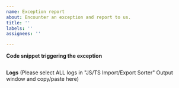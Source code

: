 ```yaml
---
name: Exception report
about: Encounter an exception and report to us.
title: ''
labels: ''
assignees: ''

---
```


**Code snippet triggering the exception**
```ts
```

**Logs**
(Please select ALL logs in "JS/TS Import/Export Sorter" Output window and copy/paste here)
```
```
